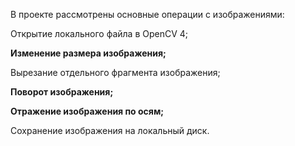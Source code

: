 В проекте рассмотрены основные операции с изображениями:

Открытие локального файла в OpenCV 4;

**Изменение размера изображения;**

Вырезание отдельного фрагмента изображения;

**Поворот изображения;**

**Отражение изображения по осям;**

Сохранение изображения на локальный диск.
